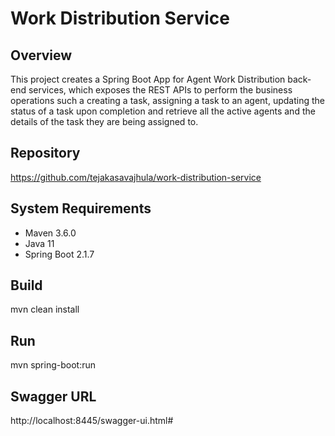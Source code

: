 # Work Distribution Service

## Overview
This project creates a Spring Boot App for Agent Work Distribution back-end services, which exposes the REST APIs to perform the business operations such a creating a task, assigning a task to an agent, updating the status of a task upon completion and retrieve all the active agents and the details of the task they are being assigned to.

## Repository
https://github.com/tejakasavajhula/work-distribution-service

## System Requirements
 - Maven 3.6.0
 - Java 11
 - Spring Boot 2.1.7

## Build
mvn clean install

## Run
mvn spring-boot:run 

## Swagger URL
http://localhost:8445/swagger-ui.html#
